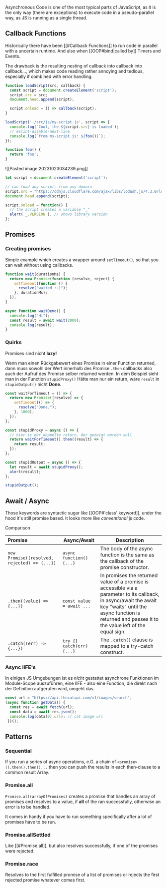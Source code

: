Asynchronous Code is one of the most typical parts of JavaScript, as it is the only way (there are exceptions) to execute code in a pseudo-parallel way, as JS is running as a single thread.

## Callback Functions

Historically there have been [[#Callback Functions]]  to run code in parallel with a uncertain runtime. And also when [[OOP#bind|called by]] Timers and Events. 

The drawback is the resulting nesting of callback into callback into callback..., which makes code reading rather annoying and tedious, especially if combined with error handling.

```javascript
function loadScript(src, callback) {
  const script = document.createElement('script');
  script.src = src;
  document.head.append(script);

  script.onload = () => callback(script);
}

loadScript('./src/js/my-script.js', script => {
  console.log(`Cool, the ${script.src} is loaded`);
  // eslint-disable-next-line
  console.log(`from my-script.js: ${foo()}`);
});

```

```js
function foo() {
  return 'foo';
}

```
![[Pasted image 20231023034239.png]]

```js
let script = document.createElement('script');

// can load any script, from any domain
script.src = "https://cdnjs.cloudflare.com/ajax/libs/lodash.js/4.3.0/lodash.js"
document.head.append(script);

script.onload = function() {
  // the script creates a variable "_"
  alert( _.VERSION ); // shows library version
};
```
## Promises

### Creating promises

Simple example which creates a wrapper around `setTimeout()`, so that you can wait without using callbacks.

```js
function wait(durationMs) {
  return new Promise(function (resolve, reject) {
    setTimeout(function () {
      resolve("waited :-)");
    }, durationMs);
  });
}

async function waitDemo() {
  console.log("Hi");
  const result = await wait(2000);
  console.log(result);
}

```

### Quirks

Promises sind nicht **lazy!**

Wenn man einen Rückgabewert eines Promise in einer Function returned, dann muss sowohl der Wert innerhalb des Promise `.then` callbacks also auch der Aufruf des Promise selber returned werden. In dem Beispiel sieht man in der Function `stupidProxy()` Hätte man nur ein return, wäre `result` in `stupidOutput()` nicht **Done.**

```javascript
const waitForTimeout = () => {
  return new Promise((resolve) => {
    setTimeout(() => {
      resolve("Done.");
    }, 1000);
  });
};

const stupidProxy = async () => {
  // hier is der doppelte return, der gezeigt werden soll
  return waitForTimeout().then((result) => {
    return result;
  });
};

const stupidOutput = async () => {
  let result = await stupidProxy();
  alert(result);
};

stupidOutput();
```

## Await / Async

Those keywords are syntactic sugar like [[OOP#'class' keyword]], under the hood it's still promise based. It looks more like *conventional* js code. 

Comparison

| Promise                                      | Async/Await               | Description                                                                                                                                                                                                             |
|:-------------------------------------------- | ------------------------- | ----------------------------------------------------------------------------------------------------------------------------------------------------------------------------------------------------------------------- |
| `new Promise((resolved, rejected) => {...})` | `async function(){...}`   | The body of the async function is the same as the callback of the promise constructor.                                                                                                                                  |
| `.then((value) => {...})`                    | `const value = await ...` | In promises the returned value of a promise is accessible via a parameter to its callback, in async/await the await key "waits" until the async function is returned and passes it to the value left of the equal sign. |
| `.catch((err) => {...})`                       | `try {} catch(err) {...}` | The `.catch()` clause is mapped to a try-catch construct.                                                                                                                                                               | 
### Async IIFE's

In einigen JS Umgebungen ist es *nicht* gestattet asynchrone Funktionen im Module-Scope auszuführen, eine IIFE - also eine Function, die direkt nach der Definition aufgerufen wird, umgeht das. 

```js
const url = "https://api.thecatapi.com/v1/images/search";
(async function getData() {
  const res = await fetch(url);
  const data = await res.json();
  console.log(data[0].url); // cat image url
 })();
```

## Patterns

### Sequential 

If you run a series of async operations, e.G. a chain of `<promise>().then().then()...` then you can push the results in each then-clause to a common result Array.

### Promise.all

`Promise.all(arrayOfPromises)` creates a promise that handles an array of promises and resolves to a value, if **all** of the ran successfully, otherwise an error is to be handled. 

It comes in handy if you have to run something specifically after a lot of promises have to be run. 

### Promise.allSettled
Like [[#Promise.all]], but also resolves successfully, if one of the promises were rejected.

### Promise.race
Resolves to the first fulfilled promise of a list of promises or rejects the first rejected promise whatever comes first.
